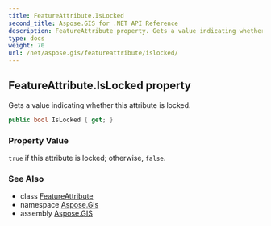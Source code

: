 ```yaml
---
title: FeatureAttribute.IsLocked
second_title: Aspose.GIS for .NET API Reference
description: FeatureAttribute property. Gets a value indicating whether this attribute is locked.
type: docs
weight: 70
url: /net/aspose.gis/featureattribute/islocked/
---
```

## FeatureAttribute.IsLocked property

Gets a value indicating whether this attribute is locked.

```csharp
public bool IsLocked { get; }
```

### Property Value

`true` if this attribute is locked; otherwise, `false`.

### See Also

* class [FeatureAttribute](../)
* namespace [Aspose.Gis](../../featureattribute/)
* assembly [Aspose.GIS](../../../)


